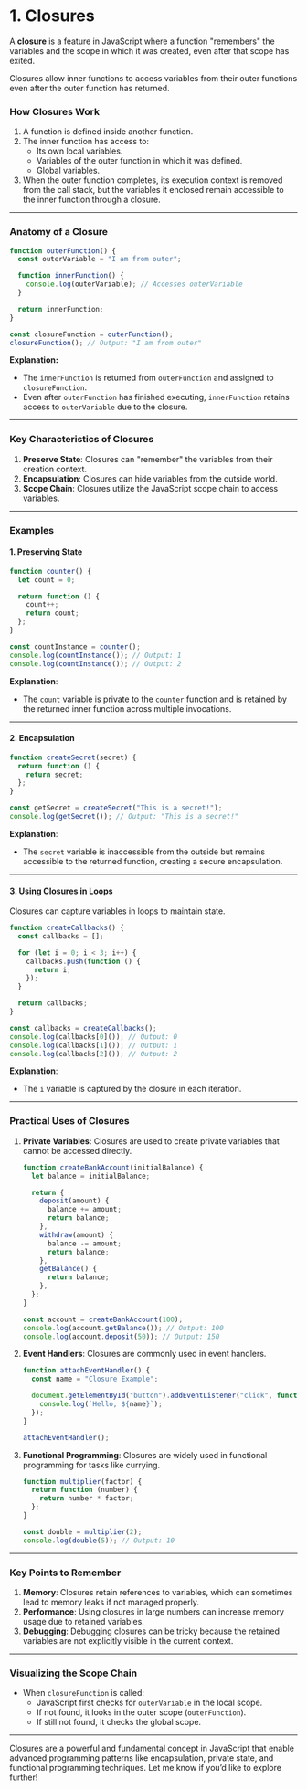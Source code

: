 # 1. Closures

A **closure** is a feature in JavaScript where a function "remembers" the variables and the scope in which it was created, even after that scope has exited.

Closures allow inner functions to access variables from their outer functions even after the outer function has returned.

### **How Closures Work**

1. A function is defined inside another function.
2. The inner function has access to:
   - Its own local variables.
   - Variables of the outer function in which it was defined.
   - Global variables.
3. When the outer function completes, its execution context is removed from the call stack, but the variables it enclosed remain accessible to the inner function through a closure.

---

### **Anatomy of a Closure**

```javascript
function outerFunction() {
  const outerVariable = "I am from outer";

  function innerFunction() {
    console.log(outerVariable); // Accesses outerVariable
  }

  return innerFunction;
}

const closureFunction = outerFunction();
closureFunction(); // Output: "I am from outer"
```

**Explanation:**

- The `innerFunction` is returned from `outerFunction` and assigned to `closureFunction`.
- Even after `outerFunction` has finished executing, `innerFunction` retains access to `outerVariable` due to the closure.

---

### **Key Characteristics of Closures**

1. **Preserve State**: Closures can "remember" the variables from their creation context.
2. **Encapsulation**: Closures can hide variables from the outside world.
3. **Scope Chain**: Closures utilize the JavaScript scope chain to access variables.

---

### **Examples**

#### 1. **Preserving State**

```javascript
function counter() {
  let count = 0;

  return function () {
    count++;
    return count;
  };
}

const countInstance = counter();
console.log(countInstance()); // Output: 1
console.log(countInstance()); // Output: 2
```

**Explanation**:

- The `count` variable is private to the `counter` function and is retained by the returned inner function across multiple invocations.

---

#### 2. **Encapsulation**

```javascript
function createSecret(secret) {
  return function () {
    return secret;
  };
}

const getSecret = createSecret("This is a secret!");
console.log(getSecret()); // Output: "This is a secret!"
```

**Explanation**:

- The `secret` variable is inaccessible from the outside but remains accessible to the returned function, creating a secure encapsulation.

---

#### 3. **Using Closures in Loops**

Closures can capture variables in loops to maintain state.

```javascript
function createCallbacks() {
  const callbacks = [];

  for (let i = 0; i < 3; i++) {
    callbacks.push(function () {
      return i;
    });
  }

  return callbacks;
}

const callbacks = createCallbacks();
console.log(callbacks[0]()); // Output: 0
console.log(callbacks[1]()); // Output: 1
console.log(callbacks[2]()); // Output: 2
```

**Explanation**:

- The `i` variable is captured by the closure in each iteration.

---

### **Practical Uses of Closures**

1. **Private Variables**:
   Closures are used to create private variables that cannot be accessed directly.

   ```javascript
   function createBankAccount(initialBalance) {
     let balance = initialBalance;

     return {
       deposit(amount) {
         balance += amount;
         return balance;
       },
       withdraw(amount) {
         balance -= amount;
         return balance;
       },
       getBalance() {
         return balance;
       },
     };
   }

   const account = createBankAccount(100);
   console.log(account.getBalance()); // Output: 100
   console.log(account.deposit(50)); // Output: 150
   ```

2. **Event Handlers**:
   Closures are commonly used in event handlers.

   ```javascript
   function attachEventHandler() {
     const name = "Closure Example";

     document.getElementById("button").addEventListener("click", function () {
       console.log(`Hello, ${name}`);
     });
   }

   attachEventHandler();
   ```

3. **Functional Programming**:
   Closures are widely used in functional programming for tasks like currying.

   ```javascript
   function multiplier(factor) {
     return function (number) {
       return number * factor;
     };
   }

   const double = multiplier(2);
   console.log(double(5)); // Output: 10
   ```

---

### **Key Points to Remember**

1. **Memory**: Closures retain references to variables, which can sometimes lead to memory leaks if not managed properly.
2. **Performance**: Using closures in large numbers can increase memory usage due to retained variables.
3. **Debugging**: Debugging closures can be tricky because the retained variables are not explicitly visible in the current context.

---

### **Visualizing the Scope Chain**

- When `closureFunction` is called:
  - JavaScript first checks for `outerVariable` in the local scope.
  - If not found, it looks in the outer scope (`outerFunction`).
  - If still not found, it checks the global scope.

---

Closures are a powerful and fundamental concept in JavaScript that enable advanced programming patterns like encapsulation, private state, and functional programming techniques. Let me know if you’d like to explore further!

